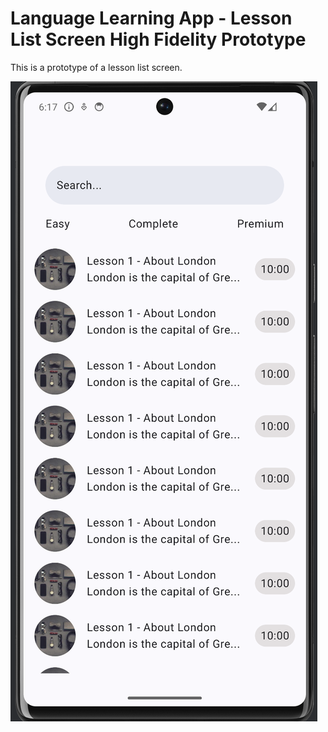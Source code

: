 
# Language Learning App - Lesson List Screen High Fidelity Prototype

This is a prototype of a lesson list screen.

![Screenshot.png|500](app/src/main/assets/Screenshot.png)
